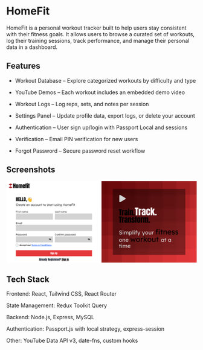 # HomeFit

HomeFit is a personal workout tracker built to help users stay consistent with their fitness goals. It allows users to browse a curated set of workouts, log their training sessions, track performance, and manage their personal data in a dashboard.

## Features

* Workout Database – Explore categorized workouts by difficulty and type

* YouTube Demos – Each workout includes an embedded demo video

* Workout Logs – Log reps, sets, and notes per session

* Settings Panel – Update profile data, export logs, or delete your account

* Authentication – User sign up/login with Passport Local and sessions

* Verification – Email PIN verification for new users

* Forgot Password – Secure password reset workflow

## Screenshots

![Register Form Screenshot](./frontend/public/screenshot.png)

## Tech Stack

Frontend: React, Tailwind CSS, React Router

State Management: Redux Toolkit Query

Backend: Node.js, Express, MySQL

Authentication: Passport.js with local strategy, express-session

Other: YouTube Data API v3, date-fns, custom hooks